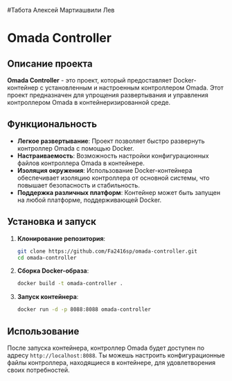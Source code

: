 #Табота Алексей Мартиашвили Лев
# Omada Controller

## Описание проекта

**Omada Controller** - это проект, который предоставляет Docker-контейнер с установленным и настроенным контроллером Omada. Этот проект предназначен для упрощения развертывания и управления контроллером Omada в контейнеризированной среде.

## Функциональность

- **Легкое развертывание**: Проект позволяет быстро развернуть контроллер Omada с помощью Docker.
- **Настраиваемость**: Возможность настройки конфигурационных файлов контроллера Omada в контейнере.
- **Изоляция окружения**: Использование Docker-контейнера обеспечивает изоляцию контроллера от основной системы, что повышает безопасность и стабильность.
- **Поддержка различных платформ**: Контейнер может быть запущен на любой платформе, поддерживающей Docker.

## Установка и запуск

1. **Клонирование репозитория**:
    ```bash
    git clone https://github.com/Fa2416sp/omada-controller.git
    cd omada-controller
    ```

2. **Сборка Docker-образа**:
    ```bash
    docker build -t omada-controller .
    ```

3. **Запуск контейнера**:
    ```bash
    docker run -d -p 8088:8088 omada-controller
    ```

## Использование

После запуска контейнера, контроллер Omada будет доступен по адресу `http://localhost:8088`. Ты можешь настроить конфигурационные файлы контроллера, находящиеся в контейнере, для удовлетворения своих потребностей.
